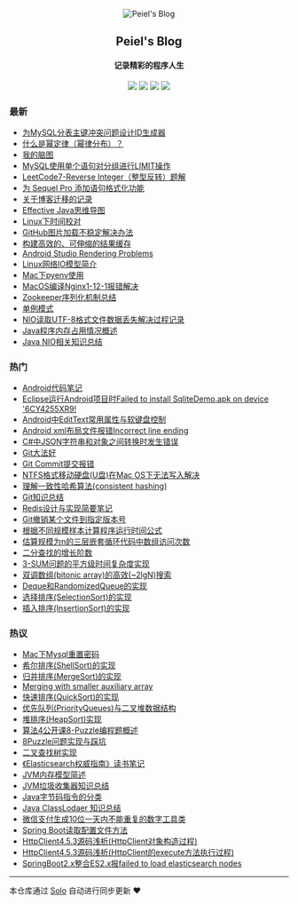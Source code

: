 <p align="center"><img alt="Peiel's Blog" src="http://peierlong-blog.oss-cn-hongkong.aliyuncs.com/uPic/logo.png"></p><h2 align="center">
Peiel's Blog
</h2>

<h4 align="center">记录精彩的程序人生</h4>
<p align="center"><a title="Peiel's Blog" target="_blank" href="https://github.com/peiel/solo-blog"><img src="https://img.shields.io/github/last-commit/peiel/solo-blog.svg?style=flat-square&color=FF9900"></a>
<a title="GitHub repo size in bytes" target="_blank" href="https://github.com/peiel/solo-blog"><img src="https://img.shields.io/github/repo-size/peiel/solo-blog.svg?style=flat-square"></a>
<a title="Solo Version" target="_blank" href="https://github.com/88250/solo/releases"><img src="https://img.shields.io/badge/solo-4.2.0-f1e05a.svg?style=flat-square&color=blueviolet"></a>
<a title="Hits" target="_blank" href="https://github.com/88250/hits"><img src="https://hits.b3log.org/peiel/solo-blog.svg"></a></p>

### 最新

* [为MySQL分表主键冲突问题设计ID生成器](https://www.peiel.com/articles/2020/07/24/1595575419085.html)
* [什么是幂定律（幂律分布）？](https://www.peiel.com/articles/2020/07/22/1595400580909.html)
* [我的脑图](https://www.peiel.com/articles/2020/07/21/1595297643872.html)
* [MySQL使用单个语句对分组进行LIMIT操作](https://www.peiel.com/articles/2020/07/20/1595231626066.html)
* [LeetCode7-Reverse Integer（整型反转）题解](https://www.peiel.com/articles/2020/07/10/1594374522975.html)
* [为 Sequel Pro 添加语句格式化功能](https://www.peiel.com/articles/2020/07/10/1594373433242.html)
* [关于博客迁移的记录](https://www.peiel.com/articles/2020/07/10/1594372897661.html)
* [Effective Java思维导图](https://www.peiel.com/articles/2020/07/10/1594364697477.html)
* [Linux下时间校对](https://www.peiel.com/articles/2020/07/10/1594364696535.html)
* [GitHub图片加载不稳定解决办法](https://www.peiel.com/articles/2020/07/10/1594364695772.html)
* [构建高效的、可伸缩的结果缓存](https://www.peiel.com/articles/2020/07/10/1594364695469.html)
* [Android Studio Rendering Problems](https://www.peiel.com/articles/2020/07/10/1594364695148.html)
* [Linux网络IO模型简介](https://www.peiel.com/articles/2020/07/10/1594364694020.html)
* [Mac下pyenv使用](https://www.peiel.com/articles/2020/07/10/1594364693462.html)
* [MacOS编译Nginx1-12-1报错解决](https://www.peiel.com/articles/2020/07/10/1594364690178.html)
* [Zookeeper序列化机制总结](https://www.peiel.com/articles/2020/07/10/1594364689667.html)
* [单例模式](https://www.peiel.com/articles/2020/07/10/1594364689358.html)
* [NIO读取UTF-8格式文件数据丢失解决过程记录](https://www.peiel.com/articles/2020/07/10/1594364687358.html)
* [Java程序内存占用情况概述](https://www.peiel.com/articles/2020/07/10/1594364686596.html)
* [Java NIO相关知识总结](https://www.peiel.com/articles/2020/07/10/1594364685049.html)

### 热门

* [Android代码笔记](https://www.peiel.com/articles/2015/04/15/1429108989099.html)
* [Eclipse运行Android项目时Failed to install SqliteDemo.apk on device '6CY4255XR9!](https://www.peiel.com/articles/2015/05/14/1431534801040.html)
* [Android中EditText常用属性与软键盘控制](https://www.peiel.com/articles/2015/05/14/1431618060129.html)
* [Android xml布局文件报错Incorrect line ending](https://www.peiel.com/articles/2015/05/18/1431885721032.html)
* [C#中JSON字符串和对象之间转换时发生错误](https://www.peiel.com/articles/2015/10/24/1445691796128.html)
* [Git大法好](https://www.peiel.com/articles/2015/11/17/1447773191085.html)
* [Git Commit提交报错](https://www.peiel.com/articles/2015/11/24/1448360542088.html)
* [NTFS格式移动硬盘(U盘)在Mac OS下无法写入解决](https://www.peiel.com/articles/2016/09/02/1472827211108.html)
* [理解一致性哈希算法(consistent hashing)](https://www.peiel.com/articles/2016/10/10/1476102280109.html)
* [Git知识总结](https://www.peiel.com/articles/2017/05/16/1494874091130.html)
* [Redis设计与实现简要笔记](https://www.peiel.com/articles/2017/07/31/1501497365088.html)
* [Git撤销某个文件到指定版本号](https://www.peiel.com/articles/2017/10/16/1508165745042.html)
* [根据不同规模样本计算程序运行时间公式](https://www.peiel.com/articles/2017/11/22/1511281811050.html)
* [估算规模为n的三层嵌套循环代码中数组访问次数](https://www.peiel.com/articles/2017/12/02/1512151122025.html)
* [二分查找的增长阶数](https://www.peiel.com/articles/2017/12/04/1512396000099.html)
* [3-SUM问题的平方级时间复杂度实现](https://www.peiel.com/articles/2017/12/05/1512408300024.html)
* [双调数组(bitonic array)的高效(~2lgN)搜索](https://www.peiel.com/articles/2017/12/05/1512428460144.html)
* [Deque和RandomizedQueue的实现](https://www.peiel.com/articles/2017/12/11/1513006325081.html)
* [选择排序(SelectionSort)的实现](https://www.peiel.com/articles/2017/12/13/1513099537128.html)
* [插入排序(InsertionSort)的实现](https://www.peiel.com/articles/2017/12/13/1513099573020.html)

### 热议

* [Mac下Mysql重置密码](https://www.peiel.com/articles/2020/07/10/1594364698332.html)
* [希尔排序(ShellSort)的实现](https://www.peiel.com/articles/2017/12/13/1513099591073.html)
* [归并排序(MergeSort)的实现](https://www.peiel.com/articles/2017/12/15/1513350244024.html)
* [Merging with smaller auxiliary array](https://www.peiel.com/articles/2017/12/18/1513608397117.html)
* [快速排序(QuickSort)的实现](https://www.peiel.com/articles/2017/12/26/1514223043103.html)
* [优先队列(PriorityQueues)与二叉堆数据结构](https://www.peiel.com/articles/2017/12/26/1514224520023.html)
* [堆排序(HeapSort)实现](https://www.peiel.com/articles/2017/12/26/1514288160031.html)
* [算法4公开课8-Puzzle编程题概述](https://www.peiel.com/articles/2018/01/18/1516288798035.html)
* [8Puzzle问题实现与踩坑](https://www.peiel.com/articles/2018/01/23/1516644195124.html)
* [二叉查找树实现](https://www.peiel.com/articles/2018/02/09/1518186103044.html)
* [《Elasticsearch权威指南》读书笔记](https://www.peiel.com/articles/2018/03/06/1520346687200.html)
* [JVM内存模型简述](https://www.peiel.com/articles/2018/03/10/1520619074037.html)
* [JVM垃圾收集器知识总结](https://www.peiel.com/articles/2018/03/10/1520619385070.html)
* [Java字节码指令的分类](https://www.peiel.com/articles/2018/03/28/1522251390139.html)
* [Java ClassLodaer 知识总结](https://www.peiel.com/articles/2018/03/29/1522255565038.html)
* [微信支付生成10位一天内不能重复的数字工具类](https://www.peiel.com/articles/2018/05/16/1526400015201.html)
* [Spring Boot读取配置文件方法](https://www.peiel.com/articles/2018/06/21/1529591570103.html)
* [HttpClient4.5.3源码浅析(HttpClient对象构造过程)](https://www.peiel.com/articles/2018/06/29/1530202947000.html)
* [HttpClient4.5.3源码浅析(HttpClient的execute方法执行过程)](https://www.peiel.com/articles/2018/06/29/1530284823046.html)
* [SpringBoot2.x整合ES2.x报failed to load elasticsearch nodes](https://www.peiel.com/articles/2018/07/18/1531909576124.html)

---

本仓库通过 [Solo](https://github.com/88250/solo) 自动进行同步更新 ❤️ 